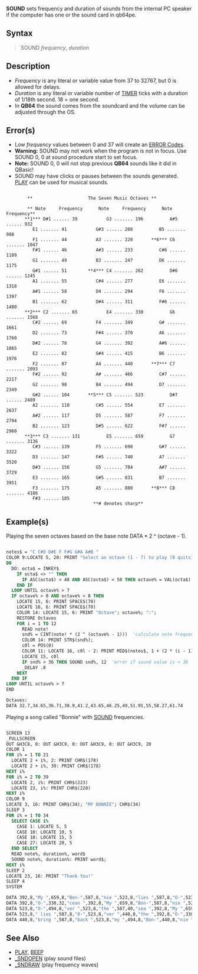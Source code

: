 **SOUND** sets frequency and duration of sounds from the internal PC speaker if the computer has one or the sound card in qb64pe.

## Syntax

> SOUND *frequency*, *duration*

## Description

* *Frequency* is any literal or variable value from 37 to 32767, but 0 is allowed for delays.
* *Duration* is any literal or variable number of [TIMER](TIMER) ticks with a duration of 1/18th second. 18 = one second.
* In **QB64** the sound comes from the soundcard and the volume can be adjusted through the OS.

## Error(s)

* Low *frequency* values between 0 and 37 will create an [ERROR Codes](ERROR-Codes).
* **Warning:** SOUND may not work when the program is not in focus. Use SOUND 0, 0 at sound procedure start to set focus. 
* **Note:** SOUND 0, 0 will not stop previous **QB64** sounds like it did in QBasic!
* SOUND may have clicks or pauses between the sounds generated. [PLAY](PLAY) can be used for musical sounds.

```text

        **                     The Seven Music Octaves ** 
      
        ** Note     Frequency      Note     Frequency      Note      Frequency**
       **1*** D#1 ...... 39           G3 ....... 196          A#5 ...... 932 
          E1 ....... 41           G#3 ...... 208          B5 ....... 988 
          F1 ....... 44           A3 ....... 220       **6*** C6 ....... 1047 
          F#1 ...... 46           A#3 ...... 233          C#6 ...... 1109 
          G1 ....... 49           B3 ....... 247          D6 ....... 1175 
          G#1 ...... 51        **4*** C4 ....... 262          D#6 ...... 1245 
          A1 ....... 55           C#4 ...... 277          E6 ....... 1318 
          A#1 ...... 58           D4 ....... 294          F6 ....... 1397 
          B1 ....... 62           D#4 ...... 311          F#6 ...... 1480 
       **2*** C2 ....... 65           E4 ....... 330          G6 ....... 1568 
          C#2 ...... 69           F4 ....... 349          G# ....... 1661 
          D2 ....... 73           F#4 ...... 370          A6 ....... 1760 
          D#2 ...... 78           G4 ....... 392          A#6 ...... 1865 
          E2 ....... 82           G#4 ...... 415          B6 ....... 1976 
          F2 ....... 87           A4 ....... 440       **7*** C7 ....... 2093 
          F#2 ...... 92           A# ....... 466          C#7 ...... 2217 
          G2 ....... 98           B4 ....... 494          D7 ....... 2349 
          G#2 ...... 104       **5*** C5 ....... 523          D#7 ...... 2489 
          A2 ....... 110          C#5 ...... 554          E7 ....... 2637 
          A#2 ...... 117          D5 ....... 587          F7 ....... 2794 
          B2 ....... 123          D#5 ...... 622          F#7 ...... 2960 
       **3*** C3 ....... 131          E5 ....... 659          G7 ....... 3136 
          C#3 ...... 139          F5 ....... 698          G#7 ...... 3322 
          D3 ....... 147          F#5 ...... 740          A7 ....... 3520 
          D#3 ...... 156          G5 ....... 784          A#7 ...... 3729 
          E3 ....... 165          G#5 ...... 831          B7 ....... 3951 
          F3 ....... 175          A5 ....... 880       **8*** C8 ....... 4186 
          F#3 ...... 185  
                                 **# denotes sharp**

```

## Example(s)

Playing the seven octaves based on the base note DATA * 2 ^ (octave - 1).

```vb

notes$ = "C C#D D#E F F#G G#A A#B "
COLOR 9:LOCATE 5, 20: PRINT "Select an octave (1 - 7) to play (8 quits):"
DO			
  DO: octa$ = INKEY$
    IF octa$ <> "" THEN
      IF ASC(octa$) > 48 AND ASC(octa$) < 58 THEN octave% = VAL(octa$): EXIT DO
    END IF
  LOOP UNTIL octave% > 7 
  IF octave% > 0 AND octave% < 8 THEN
    LOCATE 15, 6: PRINT SPACE$(70)
    LOCATE 16, 6: PRINT SPACE$(70)
    COLOR 14: LOCATE 15, 6: PRINT "Octave"; octave%; ":";
    RESTORE Octaves
    FOR i = 1 TO 12
      READ note!
      snd% = CINT(note! * (2 ^ (octave% - 1)))  'calculate note frequency
      COLOR 14: PRINT STR$(snd%);
      c0l = POS(0)
      COLOR 11: LOCATE 16, c0l - 2: PRINT MID$(notes$, 1 + (2 * (i - 1)), 2)
      LOCATE 15, c0l
      IF snd% > 36 THEN SOUND snd%, 12  'error if sound value is < 36
      _DELAY .8
    NEXT
  END IF
LOOP UNTIL octave% > 7 
END

Octaves:
DATA 32.7,34.65,36.71,38.9,41.2,43.65,46.25,49,51.91,55,58.27,61.74 

```


Playing a song called "Bonnie" with [SOUND](SOUND) frequencies.

```vb

SCREEN 13
_FULLSCREEN
OUT &H3C8, 0: OUT &H3C9, 0: OUT &H3C9, 0: OUT &H3C9, 20
COLOR 1
FOR i% = 1 TO 21
  LOCATE 2 + i%, 2: PRINT CHR$(178)
  LOCATE 2 + i%, 39: PRINT CHR$(178)
NEXT i%
FOR i% = 2 TO 39
  LOCATE 2, i%: PRINT CHR$(223)
  LOCATE 23, i%: PRINT CHR$(220)
NEXT i%
COLOR 9
LOCATE 3, 16: PRINT CHR$(34); "MY BONNIE"; CHR$(34)
SLEEP 3
FOR i% = 1 TO 34
  SELECT CASE i%
    CASE 1: LOCATE 5, 5
    CASE 10: LOCATE 10, 5
    CASE 18: LOCATE 15, 5
    CASE 27: LOCATE 20, 5
  END SELECT
  READ note%, duration%, word$
  SOUND note%, duration%: PRINT word$;
NEXT i%
SLEEP 2
LOCATE 23, 16: PRINT "Thank You!"
SLEEP 4
SYSTEM

DATA 392,8,"My ",659,8,"Bon-",587,8,"nie ",523,8,"lies ",587,8,"O-",523,8,"Ver ",440,8,"the "
DATA 392,8,"O-",330,32,"cean ",392,8,"My ",659,8,"Bon-",587,8,"nie ",523,8,"lies "
DATA 523,8,"O-",494,8,"ver ",523,8,"the ",587,40,"sea ",392,8,"My ",659,8,"Bon-",587,8,"nie"
DATA 523,8," lies ",587,8,"O-",523,8,"ver ",440,8,"the ",392,8,"O-",330,32,"cean ",392,8,"Oh "
DATA 440,8,"bring ",587,8,"back ",523,8,"my ",494,8,"Bon-",440,8,"nie ",494,8,"to ",523,32,"me..!" 

```


## See Also
 
* [PLAY](PLAY), [BEEP](BEEP)
* [_SNDOPEN](_SNDOPEN) (play sound files)
* [_SNDRAW](_SNDRAW)  (play frequency waves)

